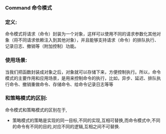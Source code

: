 ### Command 命令模式

### 定义:

命令模式将请求（命令）封装为一个对象，这样可以使用不同的请求参数化其他对象（将不同请求依赖注入到其他对象），并且能够支持请求（命令）的排队执行、记录日志、撤销等（附加控制）功能。

### 使用场景:

当我们把函数封装成对象之后，对象就可以存储下来，方便控制执行。所以，命令模式的主要作用和应用场景，是用来控制命令的执行，比如，异步、延迟、排队执行命令、撤销重做命令、存储命令、给命令记录日志等等

### 和策略模式的区别:
命令模式和策略模式的区别在于,
*  策略模式的策略是实现的同一目标,不同的实现,互相可替换,而命令模式中,不同的命令有不同的目的,对应不同的逻辑,互相之间不可替换.


